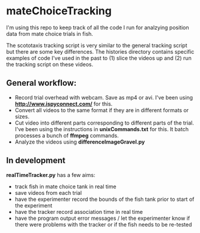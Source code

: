 # mateChoiceTracking

I'm using this repo to keep track of all the code I run for analzying position data from mate choice trials in fish. 

The scototaxis tracking script is very similar to the general tracking script but there are some key differences. The histories directory contains specific examples of code I've used in the past to (1) slice the videos up and (2) run the tracking script on these videos.

## General workflow:
* Record trial overhead with webcam. Save as mp4 or avi. I've been using **<http://www.ispyconnect.com/>** for this.
* Convert all videos to the same format if they are in different formats or sizes.
* Cut video into different parts corresponding to different parts of the trial. I've been using the instructions in **unixCommands.txt** for this. It batch processes a bunch of **ffmpeg** commands.
* Analyze the videos using **differenceImageGravel.py**

## In development
**realTimeTracker.py** has a few aims:
* track fish in mate choice tank in real time
* save videos from each trial
* have the experimenter record the bounds of the fish tank prior to start of the experiment
* have the tracker record association time in real time
* have the program output error messages / let the experimenter know if there were problems with the tracker 
or if the fish needs to be re-tested
